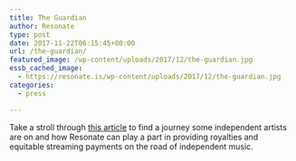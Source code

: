 ```yaml
---
title: The Guardian
author: Resonate
type: post
date: 2017-11-22T06:15:45+00:00
url: /the-guardian/
featured_image: /wp-content/uploads/2017/12/the-guardian.jpg
essb_cached_image:
  - https://resonate.is/wp-content/uploads/2017/12/the-guardian.jpg
categories:
  - press

---
```

Take a stroll through [this article][1] to find a journey some independent artists are on and how Resonate can play a part in providing royalties and equitable streaming payments on the road of independent music.

 [1]: https://www.theguardian.com/music/2017/nov/22/we-could-build-something-revolutionary-how-tech-set-underground-music-free